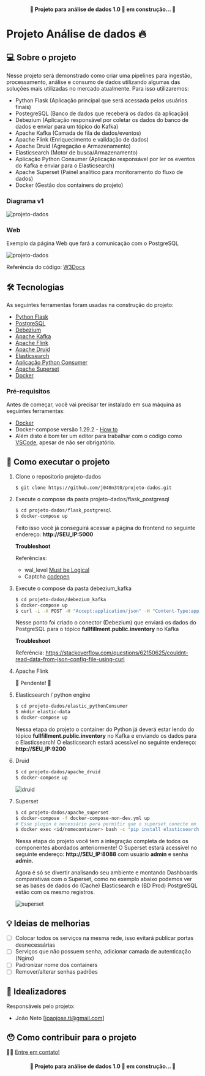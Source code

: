 <h4 align="center"> 
	🚧 Projeto para análise de dados 1.0 🚀 em construção... 🚧
</h4>

# Projeto Análise de dados 🔥

## 💻 Sobre o projeto

Nesse projeto será demonstrado como criar uma pipelines para ingestão, processamento, análise e consumo de dados utilizando algumas das soluções mais utilizadas no mercado atualmente. Para isso utilizaremos:
- Python Flask (Aplicação principal que será acessada pelos usuários finais)
- PostegreSQL (Banco de dados que receberá os dados da aplicação)
- Debezium (Aplicação responsável por coletar os dados do banco de dados e enviar para um tópico do Kafka)
- Apache Kafka (Camada de fila de dados/eventos)
- Apache Flink (Enriquecimento e validação de dados)
- Apache Druid (Agregação e Armazenamento)
- Elasticsearch (Motor de busca/Armazenamento)
- Aplicação Python Consumer (Aplicação responsável por ler os eventos do Kafka e enviar para o Elasticsearch)
- Apache Superset (Painel analítico para monitoramento do fluxo de dados)
- Docker (Gestão dos containers do projeto)

### Diagrama v1
![projeto-dados](apoio/projeto_dados.png)

### Web

Exemplo da página Web que fará a comunicação com o PostgreSQL

![projeto-dados](apoio/webpage.png)

Referência do código: [W3Docs](https://www.w3docs.com/tools/editor/5795)

## 🛠 Tecnologias

As seguintes ferramentas foram usadas na construção do projeto:

- [Python Flask][flask]
- [PostgreSQL][postgresql]
- [Debezium][debezium]
- [Apache Kafka][kafka]
- [Apache Flink][flink]
- [Apache Druid][druid]
- [Elasticsearch][elasticsearch]
- [Aplicação Python Consumer][python-kafka]
- [Apache Superset][superset]
- [Docker][Docker]

### Pré-requisitos

Antes de começar, você vai precisar ter instalado em sua máquina as seguintes ferramentas:

- [Docker][Docker]
- Docker-compose versão 1.29.2 - [How to](https://docs.docker.com/compose/install/)
- Além disto é bom ter um editor para trabalhar com o código como [VSCode][vscode], apesar de não ser obrigatório.

## 🚀 Como executar o projeto

1. Clone o repositorio projeto-dados

    ```$ git clone https://github.com/j040n3t0/projeto-dados.git```

2. Execute o compose da pasta projeto-dados/flask_postgresql

    ```bash
    $ cd projeto-dados/flask_postgresql
    $ docker-compose up
    ```

    Feito isso você já conseguirá acessar a página do frontend no seguinte endereço: **http://SEU_IP:5000**

    **Troubleshoot**

    Referências:
    - wal_level [Must be Logical](https://stackoverflow.com/questions/59416301/how-to-change-postgres-docker-image-wal-level-on-setup)
    - Captcha [codepen](https://codepen.io/manishjanky/pen/eRNKLL)
    

3. Execute o compose da pasta debezium_kafka

    ```bash
    $ cd projeto-dados/debezium_kafka
    $ docker-compose up
    $ curl -i -X POST -H "Accept:application/json" -H "Content-Type:application/json" localhost:8083/connectors/ -d @./postgresql-connect.json
    ```

    Nesse ponto foi criado o conector (Debezium) que enviará os dados do PostgreSQL para o tópico **fullfillment.public.inventory** no Kafka

    **Troubleshoot**

    Referência: https://stackoverflow.com/questions/62150625/couldnt-read-data-from-json-config-file-using-curl

4. Apache Flink

    🚧 Pendente! 🚧

5. Elasticsearch / python engine

    ```bash
    $ cd projeto-dados/elastic_pythonConsumer
    $ mkdir elastic-data
    $ docker-compose up
    ```

    Nessa etapa do projeto o container do Python já deverá estar lendo do tópico **fullfillment.public.inventory** no Kafka e enviando os dados para o Elasticsearch! O elasticsearch estará acessível no seguinte endereço: **http://SEU_IP:9200**

6. Druid

    ```bash
    $ cd projeto-dados/apache_druid
    $ docker-compose up
    ```

    ![druid](apoio/druid.png)

7. Superset

    ```bash
    $ cd projeto-dados/apache_superset
    $ docker-compose -f docker-compose-non-dev.yml up
    # Esse plugin é necessário para permitir que o superset conecte em bases Elasticsearch
    $ docker exec <id/nomecontainer> bash -c "pip install elasticsearch-dbapi"
    ```

    Nessa etapa do projeto você tem a integração completa de todos os componentes abordados anteriormente! O Superset estará acessível no seguinte endereço: **http://SEU_IP:8088** com usuário **admin** e senha **admin**. 
    
    Agora é só se divertir analisando seu ambiente e montando Dashboards comparativas com o Superset, como no exemplo abaixo podemos ver se as bases de dados do (Cache) Elasticsearch e (BD Prod) PostgreSQL estão com os mesmo registros.

    ![superset](apoio/superset.png)


## 💡 Ideias de melhorias

- [ ] Colocar todos os serviços na mesma rede, isso evitará publicar portas desnecessárias
- [ ] Serviços que não possuem senha, adicionar camada de autenticação (Nginx)
- [ ] Padronizar nome dos containers
- [ ] Remover/alterar senhas padrões

## 🧠 Idealizadores

Responsáveis pelo projeto:
- João Neto [joaojose.ti@gmail.com]

## 😯 Como contribuir para o projeto

👋🏽 [Entre em contato!](https://t.me/j040n3t0)

<!-- ## 📝 Licença -->


<h4 align="center"> 
	🚧 Projeto para análise de dados 1.0 🚀 em construção... 🚧
</h4>

[vscode]: https://code.visualstudio.com/
[docker]: https://www.docker.com/
[flask]: https://flask.palletsprojects.com/en/2.0.x/
[postgresql]: https://www.postgresql.org/
[debezium]: https://debezium.io/
[kafka]: https://kafka.apache.org/
[flink]: https://flink.apache.org/
[druid]: https://druid.apache.org/
[superset]: https://superset.apache.org/
[elasticsearch]: https://www.elastic.co/pt/what-is/elasticsearch
[python-kafka]: https://github.com/dpkp/kafka-python